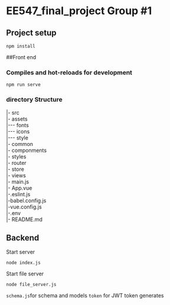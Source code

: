 # EE547_final_project Group #1





## Project setup
```
npm install
```
##Front end
### Compiles and hot-reloads for development
```
npm run serve
```

### directory Structure
|- src                           
	|- assets                    
      |--- fonts                   
      |--- icons                   
      |--- style                    
	|- common                    
      |- componments              
      |- styles                    
	|- router                    
	|- store                     
	|- views                    
	|- main.js                    
	|- App.vue                    
|-.eslint.js                 
|-babel.config.js           
|-vue.config.js              
|-.env                       
|- README.md                 

## Backend 
Start server
```
node index.js
```
Start file server
```
node file_server.js
```
`schema.js`for schema and models
`token` for JWT token generates